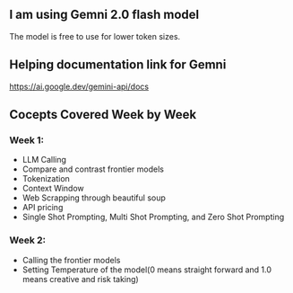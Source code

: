## I am using Gemni 2.0 flash model
The model is free to use for lower token sizes. 

## Helping documentation link for Gemni
https://ai.google.dev/gemini-api/docs

## Cocepts Covered Week by Week

### Week 1:
- LLM Calling
- Compare and contrast frontier models
- Tokenization
- Context Window
- Web Scrapping through beautiful soup
- API pricing
- Single Shot Prompting, Multi Shot Prompting, and Zero Shot Prompting

### Week 2:
- Calling the frontier models
- Setting Temperature of the model(0 means straight forward and 1.0 means creative and risk taking)